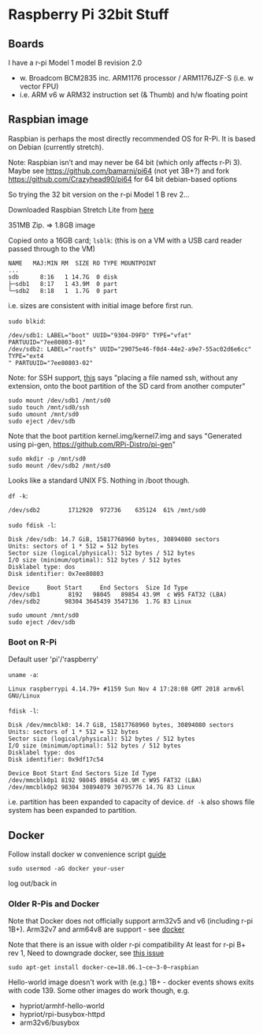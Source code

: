 # Raspberry Pi 32bit Stuff

## Boards

I have a r-pi Model 1 model B revision 2.0 
- w. Broadcom BCM2835 inc. ARM1176 processor / ARM1176JZF-S (i.e. w vector FPU)
- i.e. ARM v6 w ARM32 instruction set (& Thumb) and h/w floating point

## Raspbian image

Raspbian is perhaps the most directly recommended OS for R-Pi. 
It is based on Debian (currently stretch).

Note: Raspbian isn’t and may never be 64 bit (which only affects r-Pi 3). 
Maybe see https://github.com/bamarni/pi64 (not yet 3B+?) and 
fork https://github.com/Crazyhead90/pi64 for 64 bit debian-based options

So trying the 32 bit version on the r-pi Model 1 B rev 2...

Downloaded Raspbian Stretch Lite from [here](https://www.raspberrypi.org/downloads/raspbian/)

351MB Zip. => 1.8GB image 

Copied onto a 16GB card; `lsblk`:
(this is on a VM with a USB card reader passed through to the VM)
```
NAME   MAJ:MIN RM  SIZE RO TYPE MOUNTPOINT
...
sdb      8:16   1 14.7G  0 disk
├─sdb1   8:17   1 43.9M  0 part
└─sdb2   8:18   1  1.7G  0 part
```
i.e. sizes are consistent with initial image before first run.

`sudo blkid`:
```
/dev/sdb1: LABEL="boot" UUID="9304-D9FD" TYPE="vfat" PARTUUID="7ee80803-01"
/dev/sdb2: LABEL="rootfs" UUID="29075e46-f0d4-44e2-a9e7-55ac02d6e6cc" TYPE="ext4
" PARTUUID="7ee80803-02"
```

Note: for SSH support, [this](https://www.raspberrypi.org/documentation/remote-access/ssh/)
says "placing a file named ssh, without any extension, onto the boot partition of the SD card from another computer"
```
sudo mount /dev/sdb1 /mnt/sd0
sudo touch /mnt/sd0/ssh
sudo umount /mnt/sd0
sudo eject /dev/sdb
```

Note that the boot partition kernel.img/kernel7.img and says 
"Generated using pi-gen, https://github.com/RPi-Distro/pi-gen"

```
sudo mkdir -p /mnt/sd0
sudo mount /dev/sdb2 /mnt/sd0
```

Looks like a standard UNIX FS. Nothing in /boot though.

`df -k`:
```
/dev/sdb2        1712920  972736    635124  61% /mnt/sd0
```

`sudo fdisk -l`:
```
Disk /dev/sdb: 14.7 GiB, 15817768960 bytes, 30894080 sectors
Units: sectors of 1 * 512 = 512 bytes
Sector size (logical/physical): 512 bytes / 512 bytes
I/O size (minimum/optimal): 512 bytes / 512 bytes
Disklabel type: dos
Disk identifier: 0x7ee80803

Device     Boot Start     End Sectors  Size Id Type
/dev/sdb1        8192   98045   89854 43.9M  c W95 FAT32 (LBA)
/dev/sdb2       98304 3645439 3547136  1.7G 83 Linux
```

```
sudo umount /mnt/sd0
sudo eject /dev/sdb
```

### Boot on R-Pi

Default user 'pi'/'raspberry'

`uname -a`:
```
Linux raspberrypi 4.14.79+ #1159 Sun Nov 4 17:28:08 GMT 2018 armv6l GNU/Linux 
```
`fdisk -l`:
```
Disk /dev/mmcblk0: 14.7 GiB, 15817768960 bytes, 30894080 sectors   
Units: sectors of 1 * 512 = 512 bytes   
Sector size (logical/physical): 512 bytes / 512 bytes   
I/O size (minimum/optimal): 512 bytes / 512 bytes   
Disklabel type: dos   
Disk identifier: 0x9df17c54   
  
Device Boot Start End Sectors Size Id Type   
/dev/mmcblk0p1 8192 98045 89854 43.9M c W95 FAT32 (LBA)   
/dev/mmcblk0p2 98304 30894079 30795776 14.7G 83 Linux 
```
i.e. partition has been expanded to capacity of device.
`df -k` also shows file system has been expanded to partition.

## Docker

Follow install docker w convenience script 
[guide](https://docs.docker.com/install/linux/docker-ce/debian/#install-using-the-convenience-script)

`sudo usermod -aG docker your-user`

log out/back in

### Older R-Pis and Docker

Note that Docker does not officially support arm32v5 and v6 (including r-pi 1B+).
Arm32v7 and arm64v8 are support - 
see [docker](https://github.com/docker-library/official-images#architectures-other-than-amd64)

Note that there is an issue with older r-pi compatibility
At least for r-pi B+ rev 1, Need to downgrade docker, see [this issue](https://github.com/moby/moby/issues/38175)
```
sudo apt-get install docker-ce=18.06.1~ce~3-0~raspbian 
```

Hello-world image doesn't work with (e.g.) 1B+ - docker events shows exits with code 139.
Some other images do work though, e.g. 
- hypriot/armhf-hello-world
- hypriot/rpi-busybox-httpd
- arm32v6/busybox
